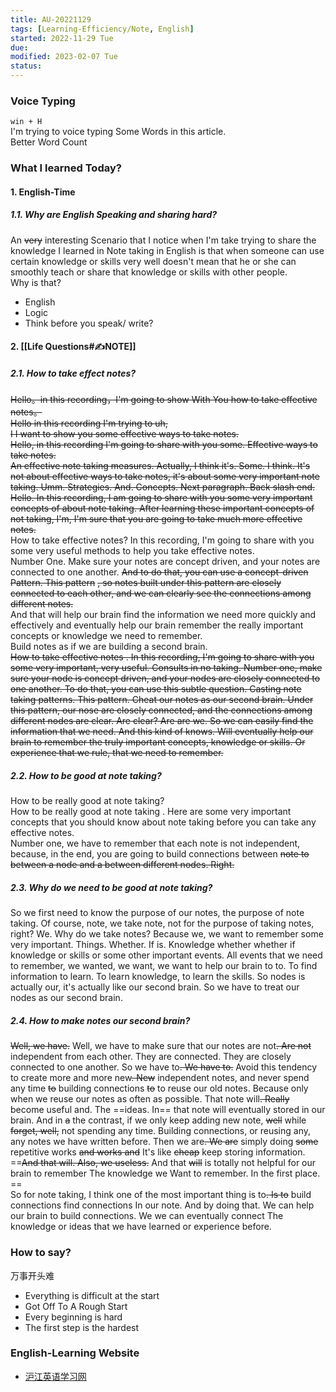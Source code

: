 ```yaml
---
title: AU-20221129
tags: [Learning-Efficiency/Note, English]
started: 2022-11-29 Tue
due: 
modified: 2023-02-07 Tue
status: 
---
```

### Voice Typing
`win + H`  
I'm trying to voice typing Some Words in this article.  
Better Word Count
### What I learned Today?
#### 1. English-Time
##### 1.1. Why are English Speaking and sharing hard?
An ~~very~~ interesting Scenario that I notice when I'm take trying to share the knowledge I learned in Note taking in English is that when someone can use certain knowledge or skills very well doesn't mean that he or she can smoothly teach or share that knowledge or skills with other people.  
Why is that?
- English
- Logic
- Think before you speak/ write?
#### 2. [[Life Questions#✍️NOTE]]
##### 2.1. How to take effect notes?
~~Hello。in this recording，I'm going to show With You how to take effective notes。  
Hello in this recording I'm trying to uh,  
I I want to show you some effective ways to take notes.  
Hello, in this recording I'm going to share with you some. Effective ways to take notes.  
An effective note taking measures. Actually, I think it's. Some. I think. It's not about effective ways to take notes, it's about some very important note taking. Umm. Strategies. And. Concepts. Next paragraph. Back slash end.  
Hello. In this recording, I am going to share with you some very important concepts of about note taking. After learning these important concepts of not taking, I'm, I'm sure that you are going to take much more effective notes.~~  
How to take effective notes? In this recording, I'm going to share with you some very useful methods to help you take effective notes.  
Number One. Make sure your notes are concept driven, and your notes are connected to one another. ~~And to do that, you can use a concept-driven Pattern. This pattern~~ ~~, so notes built under this pattern are closely connected to each other, and we can clearly see the connections among different notes.~~  
And that will help our brain find the information we need more quickly and effectively and eventually help our brain remember the really important concepts or knowledge we need to remember.  
Build notes as if we are building a second brain.  
~~How to take effective notes . In this recording, I'm going to share with you some very important, very useful. Consults in no taking. Number one, make sure your node is concept driven, and your nodes are closely connected to one another. To do that, you can use this subtle question. Casting note taking patterns. This pattern. Cheat our notes as our second brain. Under this pattern, our nose are closely connected, and the connections among different nodes are clear. Are clear? Are are we. So we can easily find the information that we need. And this kind of knows. Will eventually help our brain to remember the truly important concepts, knowledge or skills. Or experience that we rule, that we need to remember.~~

##### 2.2. How to be good at note taking? 
How to be really good at note taking?  
How to be really good at note taking . Here are some very important concepts that you should know about note taking before you can take any effective notes.  
Number one, we have to remember that each note is not independent, because, in the end, you are going to build connections between ~~note to between a node and a between different nodes. Right.~~  
##### 2.3. Why do we need to be good at note taking? 
So we first need to know the purpose of our notes, the purpose of note taking. Of course, note, we take note, not for the purpose of taking notes, right? We. Why do we take notes? Because we, we want to remember some very important. Things. Whether. If is. Knowledge whether whether if knowledge or skills or some other important events. All events that we need to remember, we wanted, we want, we want to help our brain to to. To find information to learn. To learn knowledge, to learn the skills. So nodes is actually our, it's actually like our second brain. So we have to treat our nodes as our second brain. 
##### 2.4. How to make notes our second brain? 
~~Well, we have.~~ Well, we have to make sure that our notes are not~~. Are not~~ independent from each other. They are connected. They are closely connected to one another. So we have to~~. We have to.~~ Avoid this tendency to create more and more new~~. New~~ independent notes, and never spend any time ~~to~~ building connections ~~to~~ to reuse our old notes. Because only when we reuse our notes as often as possible. That note will~~. Really~~ become useful and. The ==ideas. In== that note will eventually stored in our brain. And in ~~a~~ the contrast, if we only keep adding new note, ~~well~~ while ~~forget, well,~~ not spending any time. Building connections, or reusing any, any notes we have written before. Then we are~~. We are~~ simply doing ~~some~~ repetitive works ~~and works and~~ It's like ~~cheap~~ keep storing information. ==~~And that will. Also, we useless.~~ And that ~~will~~ is totally not helpful for our brain to remember The knowledge we Want to remember. In the first place. ==  
So for note taking, I think one of the most important thing is to~~. Is to~~ build connections find connections In our note. And by doing that. We can help our brain to build connections. We we can eventually connect The knowledge or ideas that we have learned or experience before.

### How to say?
万事开头难
- Everything is difficult at the start  
- Got Off To A Rough Start  
- Every beginning is hard
- The first step is the hardest
### English-Learning Website
- [沪江英语学习网](https://www.hjenglish.com/new/p683687/)

